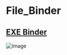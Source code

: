 # File_Binder

## [EXE Binder](https://github.com/ClaudiuHBann/Keep_It_Simple/tree/main/EXE%20Binder)

![image](https://user-images.githubusercontent.com/78564392/183500232-431c3126-dd3d-4e0f-8724-0954dd2c98ed.png)
